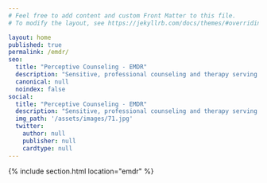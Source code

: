 ```yaml
---
# Feel free to add content and custom Front Matter to this file.
# To modify the layout, see https://jekyllrb.com/docs/themes/#overriding-theme-defaults

layout: home
published: true
permalink: /emdr/
seo:
  title: "Perceptive Counseling - EMDR"
  description: "Sensitive, professional counseling and therapy serving the Portland area."
  canonical: null
  noindex: false
social:
  title: "Perceptive Counseling - EMDR"
  description: "Sensitive, professional counseling and therapy serving the Portland area."
  img_path: '/assets/images/71.jpg'
  twitter:
    author: null
    publisher: null
    cardtype: null
---
```


{% include section.html location="emdr" %}
